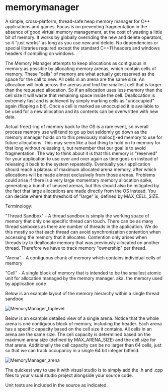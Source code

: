 # memorymanager
A simple, cross-platform, thread-safe heap memory manager for C++ applications and games. Focus is on preventing fragmentation in the absence of good virtual memory management, at the cost of wasting a little bit of memory. It works by globally overriding the new and delete operators, so it "just works" as long as you use new and delete. No dependencies or special libraries required except the standard C++11 headers and windows headers if compiling on windows.

The Memory Manager attempts to keep allocations as contiguous in memory as possible by allocating memory arenas, which contain cells of memory. These "cells" of memory are what actually get reserved as the space for the call to new. All cells in an arena are the same size. An allocation will look across the arenas and find the smallest cell that is larger than the requested allocation. So if an allocation uses less memory than the cell size it will waste that remaining space inside the cell. Deallocation is extremely fast and is achieved by simply marking cells as "unoccupied" again (flipping a bit). Once a cell is marked as unoccupied it is available to be used for a new allocation and its contents can be overwritten with new data. 

Actual free()-ing of memory back to the OS is a rare event, so overall process memory use will tend to go up but seldomly go down as the memory manager holds on to this previously malloc()-ed memory to use for future allocations. This may seem like a bad thing to hold on to memory for that long without releasing it, but remember that our goal is to avoid fragmentation. The way to think about it is that this memory is "reserved" for your application to use over and over again as time goes on instead of releasing it back to the system repeatedly. Eventually your application should reach a plateau of maximum allocated arena memory, after which allocations will be made almost exclusively from those arenas. Problems could arise if there is a very large momentary memory allocation spike, generating a bunch of unused arenas, but this should also be mitigated by the fact that large allocations are made directly from the OS instead. You can decide where that threshold of "large" is, defined by MAX_CELL_SIZE.

Terminology: 

"Thread Sandbox" - A thread sandbox is simply the working space of memory that only one specific thread can touch. There can be as many thread sanboxes as there are number of threads in the application. We do this mostly so that each thread can avoid synchronization contention when accessing the memory that it allocates. Contention only arises when threads try to deallocate memory that was previously allocated on another thread. Therefore we have to track memory "ownership" per thread.

"Arena" - A contiguous chunk of memory which contains individual cells of memory

"Cell" - A single block of memory that is intended to be the smallest atomic unit for allocation managed by the memory manager. 
         aka. the memory used by application code

Below is an example layout of the memory hierarchy within a single thread sandbox

![MemoryManager_toplevel](https://user-images.githubusercontent.com/14068824/113484457-37903880-945d-11eb-985c-90c3fa4584df.png)

Below is an example detailed view of a single arena. Notice that the whole arena is one contiguous block of memory, including the header. Each arena has a specific capacity based on the cell size it contains. All cells in an arena are the same size. The cell capacity is determined based on the maximum arena size (defined by MAX_ARENA_SIZE) and the cell size for that arena. Additionally the cell capacity can be no larger than 64 cells, just so that we can track occupancy in a single 64 bit integer bitfield.

![MemoryManager_arena](https://user-images.githubusercontent.com/14068824/113484861-6ad3c700-945f-11eb-94d8-a7506e147a63.png)


The quickest way to use it with visual studio is to simply add the .h and .cpp files to your visual studio project alongside your source code.

Unit tests are included in the source as indicated.
